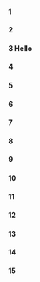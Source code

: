 #### 1
#### 2
#### 3 Hello
#### 4 
#### 5
#### 6
#### 7
#### 8
#### 9
#### 10
#### 11
#### 12
#### 13
#### 14
#### 15